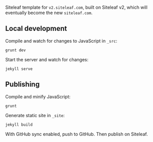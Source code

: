 Siteleaf template for `v2.siteleaf.com`, built on Siteleaf v2, which will eventually become the new `siteleaf.com`.

## Local development

Compile and watch for changes to JavaScript in `_src`:

```
grunt dev
```

Start the server and watch for changes:

```
jekyll serve
```


## Publishing

Compile and minify JavaScript:

```
grunt
```

Generate static site in `_site`:

```
jekyll build
```

With GitHub sync enabled, push to GitHub. Then publish on Siteleaf.
